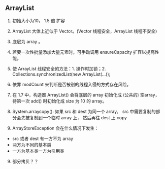 ## ArrayList
1. 初始大小为10， 1.5 倍 扩容

1. ArrayList 大体上近似于 Vector。(Vector 线程安全，ArrayList 线程不安全)

2. 底层为 array 。

3. 若要一次性批量添加大量元素时，可手动调用 ensureCapacity 扩容以提高性能。

4. 使 ArrayList 线程安全的方法：1. 操作时加锁；2. Collections.synchronizedList(new ArrayList(...));

5. 依靠 modCount 来判断是否被别的线程入侵的方式存在风险。

6. 在 1.7 中，构造器 ArrayList() 会将底层的 array 初始化成 (公共的) 空array，
    待第一次 add() 时初始化成 size 为 10 的 array。

7. System.arraycopy(): 如果 src 和 dest 为同一个 array，
    src 中需要复制的部分会先被复制到一个临时 array 上，
    然后再往 dest 上 copy

8. ArrayStoreException 会在什么情况下发生：
- src 或者 dest 有一方不为 array
- 两方为不同的基本类
- 一方为基本类一方为引用类

9. 部分拷贝？？
